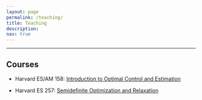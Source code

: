 ```yaml
---
layout: page
permalink: /teaching/
title: Teaching
description:
nav: true
---
```

<!-- A sample [teaching statement](https://hankyang94.github.io/assets/pdf/Teaching_Statement.pdf) (November 2021). -->

---
## Courses

- Harvard ES/AM 158: [Introduction to Optimal Control and Estimation](https://hankyang.seas.harvard.edu/OptimalControlEstimation/)

- Harvard ES 257: [Semidefinite Optimization and Relaxation](https://hankyang.seas.harvard.edu/Semidefinite/)
